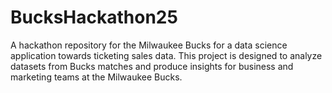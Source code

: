 # BucksHackathon25
A hackathon repository for the Milwaukee Bucks for a data science application towards ticketing sales data. This project is designed to analyze datasets from Bucks matches and produce insights for business and marketing teams at the Milwaukee Bucks.
